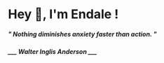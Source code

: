 <h1 title="head"> Hey 👋, I'm Endale !</h1>

**<h5><i>" Nothing diminishes anxiety faster than action. "</i></h5>**

*<b>___ Walter Inglis Anderson ___</b>*
